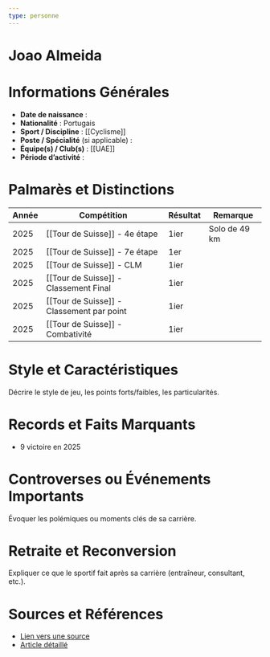 ```yaml
---
type: personne
---
```


# Joao Almeida

# Informations Générales
- **Date de naissance** :  
- **Nationalité** :  Portugais
- **Sport / Discipline** :  [[Cyclisme]]
- **Poste / Spécialité** (si applicable) :  
- **Équipe(s) / Club(s)** :  [[UAE]]
- **Période d’activité** :  

# Palmarès et Distinctions
| Année | Compétition                               | Résultat | Remarque      |
| ----- | ----------------------------------------- | -------- | ------------- |
| 2025  | [[Tour de Suisse]] - 4e étape             | 1ier     | Solo de 49 km |
| 2025  | [[Tour de Suisse]] - 7e étape             | 1er      |               |
| 2025  | [[Tour de Suisse]] - CLM                  | 1ier     |               |
| 2025  | [[Tour de Suisse]] - Classement Final     | 1ier     |               |
| 2025  | [[Tour de Suisse]] - Classement par point | 1ier     |               |
| 2025  | [[Tour de Suisse]] - Combativité          | 1ier     |               |

# Style et Caractéristiques
Décrire le style de jeu, les points forts/faibles, les particularités.

# Records et Faits Marquants
- 9 victoire en 2025

# Controverses ou Événements Importants
Évoquer les polémiques ou moments clés de sa carrière.

# Retraite et Reconversion
Expliquer ce que le sportif fait après sa carrière (entraîneur, consultant, etc.).

# Sources et Références
- [Lien vers une source](#)
- [Article détaillé](#)
